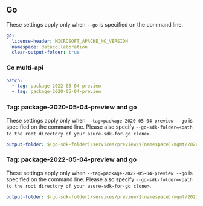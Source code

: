 ## Go

These settings apply only when `--go` is specified on the command line.

``` yaml $(go) && !$(track2)
go:
  license-header: MICROSOFT_APACHE_NO_VERSION
  namespace: datacollaboration
  clear-output-folder: true
```

### Go multi-api

``` yaml $(go) && $(multiapi)
batch:
  - tag: package-2022-05-04-preview
  - tag: package-2020-05-04-preview
```

### Tag: package-2020-05-04-preview and go

These settings apply only when `--tag=package-2020-05-04-preview --go` is specified on the command line.
Please also specify `--go-sdk-folder=<path to the root directory of your azure-sdk-for-go clone>`.

``` yaml $(tag) == 'package-2020-05-04-preview' && $(go)
output-folder: $(go-sdk-folder)/services/preview/$(namespace)/mgmt/2020-05-04-preview/$(namespace)
```

### Tag: package-2022-05-04-preview and go

These settings apply only when `--tag=package-2022-05-04-preview --go` is specified on the command line.
Please also specify `--go-sdk-folder=<path to the root directory of your azure-sdk-for-go clone>`.

``` yaml $(tag) == 'package-2022-05-04-preview' && $(go)
output-folder: $(go-sdk-folder)/services/preview/$(namespace)/mgmt/2022-05-04-preview/$(namespace)
```